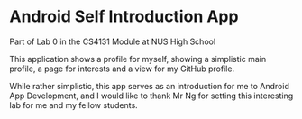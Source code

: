 # Android Self Introduction App
Part of Lab 0 in the CS4131 Module at NUS High School

This application shows a profile for myself, showing a simplistic main profile, a page for interests and a view for my GitHub profile.

While rather simplistic, this app serves as an introduction for me to Android App Development, and I would like to thank Mr Ng for setting this interesting lab for me and my fellow students.
